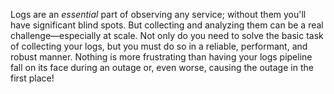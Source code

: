 Logs are an *essential*  part of observing any service; without them you'll have significant blind spots. But collecting and analyzing them can be a real challenge—especially at scale. Not only do you need to solve the basic task of collecting your logs, but you must do so in a reliable, performant, and robust manner. Nothing is more frustrating than having your logs pipeline fall on its face during an outage or, even worse, causing the outage in the first place!
